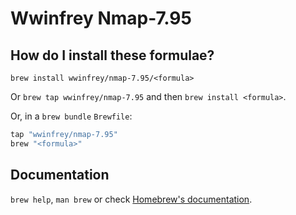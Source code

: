 # Wwinfrey Nmap-7.95

## How do I install these formulae?

`brew install wwinfrey/nmap-7.95/<formula>`

Or `brew tap wwinfrey/nmap-7.95` and then `brew install <formula>`.

Or, in a `brew bundle` `Brewfile`:

```ruby
tap "wwinfrey/nmap-7.95"
brew "<formula>"
```

## Documentation

`brew help`, `man brew` or check [Homebrew's documentation](https://docs.brew.sh).
